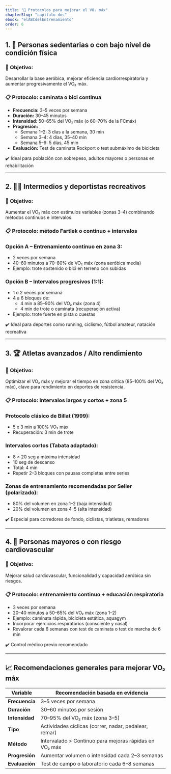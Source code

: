 ```yaml
---
title: "🧪 Protocolos para mejorar el VO₂ máx"
chapterSlug: "capitulo-dos"
ebook: "elABCdelEntrenamiento"
order: 6
---
```


## 1. 🧍 Personas sedentarias o con bajo nivel de condición física

### 📌 Objetivo:

Desarrollar la base aeróbica, mejorar eficiencia cardiorrespiratoria y aumentar progresivamente el VO₂ máx.

### 📋 Protocolo: caminata o bici continua

- **Frecuencia:** 3–5 veces por semana  
- **Duración:** 30–45 minutos  
- **Intensidad:** 50–65% del VO₂ máx (o 60–70% de la FCmáx)  
- **Progresión:**
  - Semana 1–2: 3 días a la semana, 30 min  
  - Semana 3–4: 4 días, 35–40 min  
  - Semana 5–6: 5 días, 45 min  
- **Evaluación:** Test de caminata Rockport o test submáximo de bicicleta

✔️ Ideal para población con sobrepeso, adultos mayores o personas en rehabilitación

---

## 2. 🏃‍♀️ Intermedios y deportistas recreativos

### 📌 Objetivo:

Aumentar el VO₂ máx con estímulos variables (zonas 3–4) combinando métodos continuos e intervalos.

### 📋 Protocolo: método Fartlek o continuo + intervalos

### **Opción A – Entrenamiento continuo en zona 3:**

- 2 veces por semana  
- 40–60 minutos a 70–80% de VO₂ máx (zona aeróbica media)  
- Ejemplo: trote sostenido o bici en terreno con subidas

### **Opción B – Intervalos progresivos (1:1):**

- 1 o 2 veces por semana  
- 4 a 6 bloques de:  
  - 4 min a 85–90% del VO₂ máx (zona 4)  
  - 4 min de trote o caminata (recuperación activa)  
- Ejemplo: trote fuerte en pista o cuestas

✔️ Ideal para deportes como running, ciclismo, fútbol amateur, natación recreativa

---

## 3. 🏆 Atletas avanzados / Alto rendimiento

### 📌 Objetivo:

Optimizar el VO₂ máx y mejorar el tiempo en zona crítica (85–100% del VO₂ máx), clave para rendimiento en deportes de resistencia.

### 📋 Protocolo: Intervalos largos y cortos + zona 5

### **Protocolo clásico de Billat (1999):**

- 5 x 3 min a 100% VO₂ máx  
- Recuperación: 3 min de trote

### **Intervalos cortos (Tabata adaptado):**

- 8 × 20 seg a máxima intensidad  
- 10 seg de descanso  
- Total: 4 min  
- Repetir 2–3 bloques con pausas completas entre series

### **Zonas de entrenamiento recomendadas por Seiler (polarizado):**

- 80% del volumen en zona 1–2 (baja intensidad)  
- 20% del volumen en zona 4–5 (alta intensidad)

✔️ Especial para corredores de fondo, ciclistas, triatletas, remadores

---

## 4. 👵 Personas mayores o con riesgo cardiovascular

### 📌 Objetivo:

Mejorar salud cardiovascular, funcionalidad y capacidad aeróbica sin riesgos.

### 📋 Protocolo: entrenamiento continuo + educación respiratoria

- 3 veces por semana  
- 20–40 minutos a 50–65% del VO₂ máx (zona 1–2)  
- Ejemplo: caminata rápida, bicicleta estática, aquagym  
- Incorporar ejercicios respiratorios (consciente y nasal)  
- Revalorar cada 6 semanas con test de caminata o test de marcha de 6 min

✔️ Control médico previo recomendado

---

## 📈 Recomendaciones generales para mejorar VO₂ máx

| Variable         | Recomendación basada en evidencia                            |
|------------------|---------------------------------------------------------------|
| **Frecuencia**   | 3–5 veces por semana                                          |
| **Duración**     | 30–60 minutos por sesión                                     |
| **Intensidad**   | 70–95% del VO₂ máx (zona 3–5)                                |
| **Tipo**         | Actividades cíclicas (correr, nadar, pedalear, remar)        |
| **Método**       | Intervalado > Continuo para mejoras rápidas en VO₂ máx       |
| **Progresión**   | Aumentar volumen o intensidad cada 2–3 semanas               |
| **Evaluación**   | Test de campo o laboratorio cada 6–8 semanas                 |
